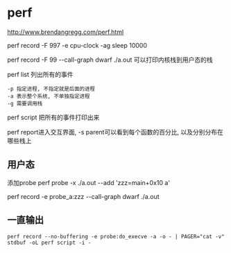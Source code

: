 # perf

http://www.brendangregg.com/perf.html

perf record -F 997 -e cpu-clock  -ag  sleep 10000

perf record -F 99  --call-graph dwarf ./a.out 可以打印内核栈到用户态的栈

perf list 列出所有的事件

```
-p 指定进程, 不指定就是后面的进程
-a 表示整个系统, 不单独指定进程
-g 需要调用栈
```

perf script 把所有的事件打印出来

perf report进入交互界面, -s parent可以看到每个函数的百分比, 以及分别分布在哪些栈上


## 用户态

添加probe perf probe -x ./a.out --add 'zzz=main+0x10 a'

perf record -e probe_a:zzz --call-graph dwarf ./a.out

## 一直输出

```
perf record --no-buffering -e probe:do_execve -a -o - | PAGER="cat -v" stdbuf -oL perf script -i -
```
